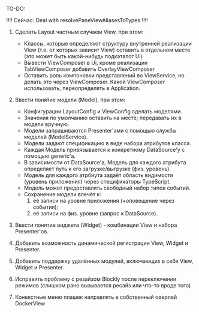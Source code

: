 TO-DO:

!!!! Сейчас: Deal with resolvePaneViewAliasesToTypes !!!!

1. Сделать Layout частным случаем View, при этом:
    * Классы, которые определяют структуру внутренней реализации View (т.е. от которых зависит View)
    оставить в отдельном месте (это может быть какой-нибудь подкаталог Ui)
    * Вывести ViewComposer в Ui, кроме реализации TabViewComposer добавить OverlayViewComposer
    * Оставить роль компоновки представлений во ViewService, но делать это через ViewComposer.
    Какой ViewComposer использовать, переопределять в Application.
2. Ввести понятие модели (Model), при этом:
    * Конфигурации LayoutConfig и ViewConfig сделать моделями.
    * Значения по умолчанию оставить на месте; передавать их в модели вручную.
    * Модели запрашиваются Presenter'ами с помощью службы моделей (ModelService).
    * Модели задают спецификацию в виде набора атрибутов класса.
    * Каждая Модель привязывается к конкретному DataSource'у с помощью generic'а.
    * В зависимости от DataSource'а, Модель для каждого атрибута определяет путь к его загрузке/выгрузке (физ. уровень).
    * Модель для каждого атрбиута задаёт область видимости (уровень приложения) через спецификаторы TypeScript.
    * Модель может предоставлять свободный набор типов событий.
    * Сохранение модели влечёт к: 
        1) её записи на уровне приложения (+оповещение через события);
        2) её записи на физ. уровне (запрос к DataSource).
3. Ввести понятие виджета (Widget) - комбинации View и набора Presenter'ов.
4. Добавить возможность динамической регистрации View, Widget и Presenter.
5. Добавить поддержку удалённых модулей, включающих в себя View, Widget и Presenter.

6. Исправить проблему с резайзом Blockly после переключении режимов (слишком рано вызывается ресайз или что-то вроде того)
7. Конекстные меню плашек направлять в собственный оверлей DockerView